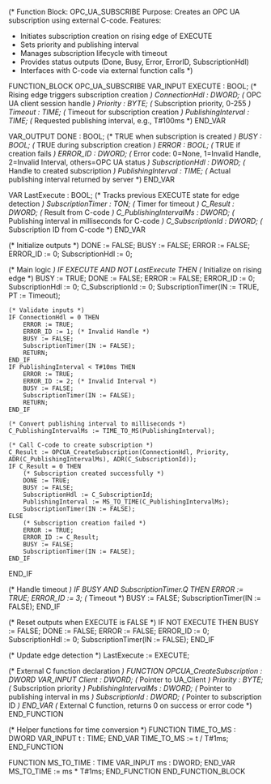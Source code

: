 (* Function Block: OPC_UA_SUBSCRIBE
   Purpose: Creates an OPC UA subscription using external C-code.
   Features:
   - Initiates subscription creation on rising edge of EXECUTE
   - Sets priority and publishing interval
   - Manages subscription lifecycle with timeout
   - Provides status outputs (Done, Busy, Error, ErrorID, SubscriptionHdl)
   - Interfaces with C-code via external function calls
*)

FUNCTION_BLOCK OPC_UA_SUBSCRIBE
VAR_INPUT
    EXECUTE : BOOL;               (* Rising edge triggers subscription creation *)
    ConnectionHdl : DWORD;        (* OPC UA client session handle *)
    Priority : BYTE;              (* Subscription priority, 0-255 *)
    Timeout : TIME;               (* Timeout for subscription creation *)
    PublishingInterval : TIME;     (* Requested publishing interval, e.g., T#100ms *)
END_VAR

VAR_OUTPUT
    DONE : BOOL;                  (* TRUE when subscription is created *)
    BUSY : BOOL;                  (* TRUE during subscription creation *)
    ERROR : BOOL;                 (* TRUE if creation fails *)
    ERROR_ID : DWORD;             (* Error code: 0=None, 1=Invalid Handle, 2=Invalid Interval, others=OPC UA status *)
    SubscriptionHdl : DWORD;      (* Handle to created subscription *)
    PublishingInterval : TIME;     (* Actual publishing interval returned by server *)
END_VAR

VAR
    LastExecute : BOOL;           (* Tracks previous EXECUTE state for edge detection *)
    SubscriptionTimer : TON;      (* Timer for timeout *)
    C_Result : DWORD;             (* Result from C-code *)
    C_PublishingIntervalMs : DWORD; (* Publishing interval in milliseconds for C-code *)
    C_SubscriptionId : DWORD;     (* Subscription ID from C-code *)
END_VAR

(* Initialize outputs *)
DONE := FALSE;
BUSY := FALSE;
ERROR := FALSE;
ERROR_ID := 0;
SubscriptionHdl := 0;

(* Main logic *)
IF EXECUTE AND NOT LastExecute THEN
    (* Initialize on rising edge *)
    BUSY := TRUE;
    DONE := FALSE;
    ERROR := FALSE;
    ERROR_ID := 0;
    SubscriptionHdl := 0;
    C_SubscriptionId := 0;
    SubscriptionTimer(IN := TRUE, PT := Timeout);
    
    (* Validate inputs *)
    IF ConnectionHdl = 0 THEN
        ERROR := TRUE;
        ERROR_ID := 1; (* Invalid Handle *)
        BUSY := FALSE;
        SubscriptionTimer(IN := FALSE);
        RETURN;
    END_IF
    IF PublishingInterval < T#10ms THEN
        ERROR := TRUE;
        ERROR_ID := 2; (* Invalid Interval *)
        BUSY := FALSE;
        SubscriptionTimer(IN := FALSE);
        RETURN;
    END_IF
    
    (* Convert publishing interval to milliseconds *)
    C_PublishingIntervalMs := TIME_TO_MS(PublishingInterval);
    
    (* Call C-code to create subscription *)
    C_Result := OPCUA_CreateSubscription(ConnectionHdl, Priority, ADR(C_PublishingIntervalMs), ADR(C_SubscriptionId));
    IF C_Result = 0 THEN
        (* Subscription created successfully *)
        DONE := TRUE;
        BUSY := FALSE;
        SubscriptionHdl := C_SubscriptionId;
        PublishingInterval := MS_TO_TIME(C_PublishingIntervalMs);
        SubscriptionTimer(IN := FALSE);
    ELSE
        (* Subscription creation failed *)
        ERROR := TRUE;
        ERROR_ID := C_Result;
        BUSY := FALSE;
        SubscriptionTimer(IN := FALSE);
    END_IF
END_IF

(* Handle timeout *)
IF BUSY AND SubscriptionTimer.Q THEN
    ERROR := TRUE;
    ERROR_ID := 3; (* Timeout *)
    BUSY := FALSE;
    SubscriptionTimer(IN := FALSE);
END_IF

(* Reset outputs when EXECUTE is FALSE *)
IF NOT EXECUTE THEN
    BUSY := FALSE;
    DONE := FALSE;
    ERROR := FALSE;
    ERROR_ID := 0;
    SubscriptionHdl := 0;
    SubscriptionTimer(IN := FALSE);
END_IF

(* Update edge detection *)
LastExecute := EXECUTE;

(* External C function declaration *)
FUNCTION OPCUA_CreateSubscription : DWORD
VAR_INPUT
    Client : DWORD;               (* Pointer to UA_Client *)
    Priority : BYTE;              (* Subscription priority *)
    PublishingIntervalMs : DWORD; (* Pointer to publishing interval in ms *)
    SubscriptionId : DWORD;       (* Pointer to subscription ID *)
END_VAR
(* External C function, returns 0 on success or error code *)
END_FUNCTION

(* Helper functions for time conversion *)
FUNCTION TIME_TO_MS : DWORD
VAR_INPUT
    t : TIME;
END_VAR
TIME_TO_MS := t / T#1ms;
END_FUNCTION

FUNCTION MS_TO_TIME : TIME
VAR_INPUT
    ms : DWORD;
END_VAR
MS_TO_TIME := ms * T#1ms;
END_FUNCTION
END_FUNCTION_BLOCK
